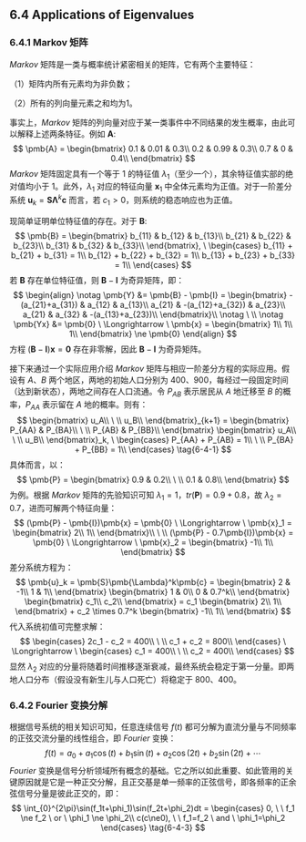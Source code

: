 ## 6.4 Applications of Eigenvalues
### 6.4.1 Markov 矩阵
*Markov* 矩阵是一类与概率统计紧密相关的矩阵，它有两个主要特征：

（1）矩阵内所有元素均为非负数；

（2）所有的列向量元素之和均为1。

事实上，*Markov* 矩阵的列向量对应于某一类事件中不同结果的发生概率，由此可以解释上述两条特征。例如 $\pmb{A}$:
$$
    \pmb{A} = 
    \begin{bmatrix}
        0.1 & 0.01 & 0.3\\
        0.2 & 0.99 & 0.3\\
        0.7 & 0 & 0.4\\
    \end{bmatrix}
$$
*Markov* 矩阵固定具有一个等于 $1$ 的特征值 $\lambda_1$（至少一个），其余特征值实部的绝对值均小于 $1$。此外，$\lambda_1$ 对应的特征向量 $\pmb{x}_1$ 中全体元素均为正值。对于一阶差分系统 $\pmb{u}_k = \pmb{S}\pmb{\Lambda}^k\pmb{c}$ 而言，若 $c_1>0$，则系统的稳态响应也为正值。

现简单证明单位特征值的存在。对于 $\pmb{B}$:
$$
    \pmb{B} = 
    \begin{bmatrix}
        b_{11} & b_{12} & b_{13}\\
        b_{21} & b_{22} & b_{23}\\
        b_{31} & b_{32} & b_{33}\\
    \end{bmatrix}, \ 
    \begin{cases}
        b_{11} + b_{21} + b_{31} = 1\\
        b_{12} + b_{22} + b_{32} = 1\\
        b_{13} + b_{23} + b_{33} = 1\\
    \end{cases}
$$
若 $\pmb{B}$ 存在单位特征值，则 $\pmb{B}-\pmb{I}$ 为奇异矩阵，即：
$$
    \begin{align}
        \notag \pmb{Y} &= \pmb{B} - \pmb{I} = 
        \begin{bmatrix}
            -(a_{21}+a_{31}) & a_{12} & a_{13}\\
            a_{21} & -(a_{12}+a_{32}) & a_{23}\\
            a_{21} & a_{32} & -(a_{13}+a_{23})\\
        \end{bmatrix}\\
        \notag \ \\
        \notag \pmb{Yx} &= \pmb{0} \ \Longrightarrow \ \pmb{x} = 
        \begin{bmatrix}
            1\\ 1\\ 1\\
        \end{bmatrix} \ne \pmb{0}
    \end{align}
$$
方程 $(\pmb{B} - \pmb{I})\pmb{x} = \pmb{0}$ 存在非零解，因此 $\pmb{B}-\pmb{I}$ 为奇异矩阵。

接下来通过一个实际应用介绍 *Markov* 矩阵与相应一阶差分方程的实际应用。假设有 $A$、$B$ 两个地区，两地的初始人口分别为 $400$、$900$，每经过一段固定时间（达到新状态），两地之间存在人口流通。令 $P_{AB}$ 表示居民从 $A$ 地迁移至 $B$ 的概率，$P_{AA}$ 表示留在 $A$ 地的概率。则有：
$$
    \begin{bmatrix}
        u_A\\ \ \\ u_B\\
    \end{bmatrix}_{k+1} = 
    \begin{bmatrix}
        P_{AA} & P_{BA}\\
        \ \\
        P_{AB} & P_{BB}\\
    \end{bmatrix}
    \begin{bmatrix}
        u_A\\ \ \\ u_B\\
    \end{bmatrix}_k, \ 
    \begin{cases}
        P_{AA} + P_{AB} = 1\\
        \ \\
        P_{BA} + P_{BB} = 1\\
    \end{cases}
    \tag{6-4-1}
$$
具体而言，以：
$$
    \pmb{P} = 
    \begin{bmatrix}
        0.9 & 0.2\\
        \ \\
        0.1 & 0.8\\
    \end{bmatrix}
$$
为例。根据 *Markov* 矩阵的先验知识可知 $\lambda_1 = 1$，$tr\left(\pmb{P}\right) = 0.9 + 0.8$，故 $\lambda_2 = 0.7$，进而可解两个特征向量：
$$
    (\pmb{P} - \pmb{I})\pmb{x} = \pmb{0} \ \Longrightarrow \ \pmb{x}_1 = 
    \begin{bmatrix}
        2\\ 1\\
    \end{bmatrix}\\
    \ \\
    (\pmb{P} - 0.7\pmb{I})\pmb{x} = \pmb{0} \ \Longrightarrow \ \pmb{x}_2 = 
    \begin{bmatrix}
        -1\\ 1\\
    \end{bmatrix}
$$
差分系统方程为：
$$
    \pmb{u}_k = \pmb{S}\pmb{\Lambda}^k\pmb{c} = 
    \begin{bmatrix}
        2 & -1\\
        1 & 1\\
    \end{bmatrix}
    \begin{bmatrix}
        1 & 0\\
        0 & 0.7^k\\
    \end{bmatrix}
    \begin{bmatrix}
        c_1\\ c_2\\
    \end{bmatrix} = c_1
    \begin{bmatrix}
        2\\ 1\\
    \end{bmatrix} + c_2 \times 0.7^k
    \begin{bmatrix}
        -1\\ 1\\
    \end{bmatrix}
$$
代入系统初值可完整求解：
$$
    \begin{cases}
        2c_1 - c_2 = 400\\
        \ \\
        c_1 + c_2 = 800\\
    \end{cases} \ \Longrightarrow \ 
    \begin{cases}
        c_1 = 400\\
        \ \\
        c_2 = 400\\
    \end{cases}
$$
显然 $\lambda_2$ 对应的分量将随着时间推移逐渐衰减，最终系统会稳定于第一分量。即两地人口分布（假设没有新生儿与人口死亡）将稳定于 $800$、$400$。

### 6.4.2 Fourier 变换分解
根据信号系统的相关知识可知，任意连续信号 $f(t)$ 都可分解为直流分量与不同频率的正弦交流分量的线性组合，即 *Fourier* 变换：
$$
    f(t) = a_0 + a_1\cos(t) + b_1\sin(t) + a_2\cos(2t) + b_2\sin(2t) + \cdots
    \tag{6-4-2}
$$
*Fourier* 变换是信号分析领域所有概念的基础。它之所以如此重要、如此管用的关键原因就是它是一种正交分解，且正交基是单一频率的正弦信号，即各频率的正余弦信号分量是彼此正交的，即：
$$
    \int_{0}^{2\pi}\sin(f_1t+\phi_1)\sin(f_2t+\phi_2)dt = 
    \begin{cases}
        0, \ \ f_1 \ne f_2 \ or \ \phi_1 \ne \phi_2\\
        c(c\ne0), \ \ f_1=f_2 \ and \ \phi_1=\phi_2
    \end{cases}
    \tag{6-4-3}
$$

